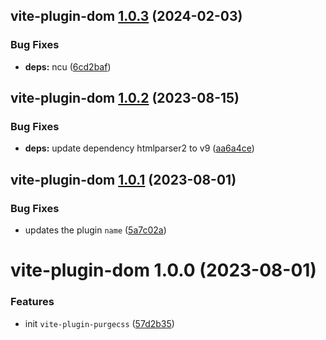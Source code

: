 ## vite-plugin-dom [1.0.3](https://github.com/bent10/vite-plugins/compare/vite-plugin-dom@1.0.2...vite-plugin-dom@1.0.3) (2024-02-03)


### Bug Fixes

* **deps:** ncu ([6cd2baf](https://github.com/bent10/vite-plugins/commit/6cd2bafff760278948452b8013d7e674282700a0))

## vite-plugin-dom [1.0.2](https://github.com/bent10/vite-plugins/compare/vite-plugin-dom@1.0.1...vite-plugin-dom@1.0.2) (2023-08-15)


### Bug Fixes

* **deps:** update dependency htmlparser2 to v9 ([aa6a4ce](https://github.com/bent10/vite-plugins/commit/aa6a4cef57519807123ce4e26b3e9b5127f09d44))

## vite-plugin-dom [1.0.1](https://github.com/bent10/vite-plugins/compare/vite-plugin-dom@1.0.0...vite-plugin-dom@1.0.1) (2023-08-01)


### Bug Fixes

* updates the plugin `name` ([5a7c02a](https://github.com/bent10/vite-plugins/commit/5a7c02ad8d6b4f26a6259c6902f6d4e81e6cdeca))

# vite-plugin-dom 1.0.0 (2023-08-01)


### Features

* init `vite-plugin-purgecss` ([57d2b35](https://github.com/bent10/vite-plugins/commit/57d2b35b6e582604d5d018d84cb1b45dd5ec4a35))
